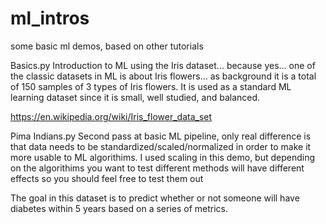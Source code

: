 # ml_intros
some basic ml demos, based on other tutorials


Basics.py
  Introduction to ML using the Iris dataset... because yes... one of the classic datasets in ML is about Iris flowers...
  as background it is a total of 150 samples of 3 types of Iris flowers. It is used as a standard ML learning dataset since
  it is small, well studied, and balanced.
  
  https://en.wikipedia.org/wiki/Iris_flower_data_set
  
Pima Indians.py
  Second pass at basic ML pipeline, only real difference is that data needs to be standardized/scaled/normalized in order to make it
  more usable to ML algorithims. I used scaling in this demo, but depending on the algorithims you want to test different methods
  will have different effects so you should feel free to test them out
  
  The goal in this dataset is to predict whether or not someone will have diabetes within 5 years based on a series of metrics. 
  
  
  
  
